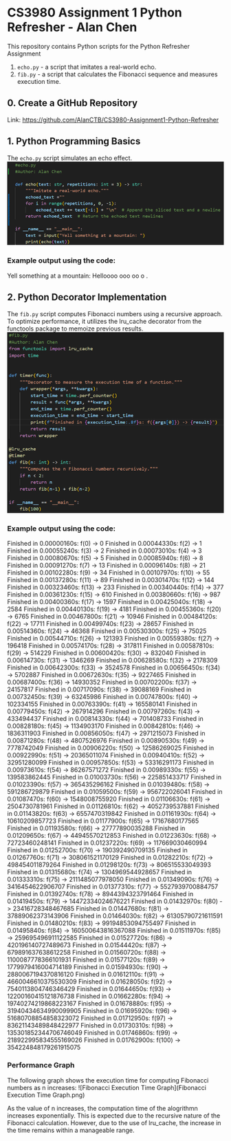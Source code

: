 # CS3980 Assignment 1 Python Refresher - Alan Chen

This repository contains Python scripts for the Python Refresher Assignment
1. `echo.py` - a script that imitates a real-world echo.
2. `fib.py` - a script that calculates the Fibonacci sequence and measures execution time.
## 0. Create a GitHub Repository
Link: https://github.com/AlanCTB/CS3980-Assignment1-Python-Refresher
## 1. Python Programming Basics
The `echo.py` script simulates an echo effect.
![Echo Code](echoPNG.png)
### Example output using the code:
Yell something at a mountain: Helloooo
ooo
oo
o
.

## 2. Python Decorator Implementation
The `fib.py` script computes Fibonacci numbers using a recursive approach. To optimize performance, it utilizes the lru_cache decorator from the functools package to memoize previous results.
![Fib Code](fibPNG.png)
### Example output using the code:
Finished in 0.00000160s: f(0) -> 0
Finished in 0.00044330s: f(2) -> 1
Finished in 0.00055240s: f(3) -> 2
Finished in 0.00073010s: f(4) -> 3
Finished in 0.00080670s: f(5) -> 5
Finished in 0.00085940s: f(6) -> 8
Finished in 0.00091270s: f(7) -> 13
Finished in 0.00096140s: f(8) -> 21
Finished in 0.00102280s: f(9) -> 34
Finished in 0.00107970s: f(10) -> 55
Finished in 0.00137280s: f(11) -> 89
Finished in 0.00301470s: f(12) -> 144
Finished in 0.00323460s: f(13) -> 233
Finished in 0.00340440s: f(14) -> 377
Finished in 0.00361230s: f(15) -> 610
Finished in 0.00380660s: f(16) -> 987
Finished in 0.00400360s: f(17) -> 1597
Finished in 0.00425040s: f(18) -> 2584
Finished in 0.00440130s: f(19) -> 4181
Finished in 0.00455360s: f(20) -> 6765
Finished in 0.00467800s: f(21) -> 10946
Finished in 0.00484120s: f(22) -> 17711
Finished in 0.00499740s: f(23) -> 28657
Finished in 0.00514360s: f(24) -> 46368
Finished in 0.00530300s: f(25) -> 75025
Finished in 0.00544710s: f(26) -> 121393
Finished in 0.00559380s: f(27) -> 196418
Finished in 0.00574170s: f(28) -> 317811
Finished in 0.00587810s: f(29) -> 514229
Finished in 0.00600420s: f(30) -> 832040
Finished in 0.00614730s: f(31) -> 1346269
Finished in 0.00628580s: f(32) -> 2178309
Finished in 0.00642300s: f(33) -> 3524578
Finished in 0.00656450s: f(34) -> 5702887
Finished in 0.00672630s: f(35) -> 9227465
Finished in 0.00687400s: f(36) -> 14930352
Finished in 0.00702200s: f(37) -> 24157817
Finished in 0.00717090s: f(38) -> 39088169
Finished in 0.00732450s: f(39) -> 63245986
Finished in 0.00747800s: f(40) -> 102334155
Finished in 0.00763390s: f(41) -> 165580141
Finished in 0.00779450s: f(42) -> 267914296
Finished in 0.00797260s: f(43) -> 433494437
Finished in 0.00814330s: f(44) -> 701408733
Finished in 0.00828180s: f(45) -> 1134903170
Finished in 0.00842810s: f(46) -> 1836311903
Finished in 0.00856050s: f(47) -> 2971215073
Finished in 0.00871280s: f(48) -> 4807526976
Finished in 0.00890530s: f(49) -> 7778742049
Finished in 0.00906220s: f(50) -> 12586269025
Finished in 0.00922990s: f(51) -> 20365011074
Finished in 0.00940410s: f(52) -> 32951280099
Finished in 0.00957850s: f(53) -> 53316291173
Finished in 0.00973610s: f(54) -> 86267571272
Finished in 0.00989330s: f(55) -> 139583862445
Finished in 0.01003730s: f(56) -> 225851433717
Finished in 0.01023390s: f(57) -> 365435296162
Finished in 0.01039480s: f(58) -> 591286729879
Finished in 0.01059500s: f(59) -> 956722026041
Finished in 0.01087470s: f(60) -> 1548008755920
Finished in 0.01106630s: f(61) -> 2504730781961
Finished in 0.01126810s: f(62) -> 4052739537881
Finished in 0.01143820s: f(63) -> 6557470319842
Finished in 0.01161930s: f(64) -> 10610209857723
Finished in 0.01177900s: f(65) -> 17167680177565
Finished in 0.01193580s: f(66) -> 27777890035288
Finished in 0.01209650s: f(67) -> 44945570212853
Finished in 0.01223630s: f(68) -> 72723460248141
Finished in 0.01237220s: f(69) -> 117669030460994
Finished in 0.01252700s: f(70) -> 190392490709135
Finished in 0.01267760s: f(71) -> 308061521170129
Finished in 0.01282210s: f(72) -> 498454011879264
Finished in 0.01298120s: f(73) -> 806515533049393
Finished in 0.01315680s: f(74) -> 1304969544928657
Finished in 0.01333310s: f(75) -> 2111485077978050
Finished in 0.01349090s: f(76) -> 3416454622906707
Finished in 0.01377310s: f(77) -> 5527939700884757
Finished in 0.01392740s: f(78) -> 8944394323791464
Finished in 0.01419450s: f(79) -> 14472334024676221
Finished in 0.01432970s: f(80) -> 23416728348467685
Finished in 0.01447680s: f(81) -> 37889062373143906
Finished in 0.01464030s: f(82) -> 61305790721611591
Finished in 0.01480210s: f(83) -> 99194853094755497
Finished in 0.01495840s: f(84) -> 160500643816367088
Finished in 0.01511970s: f(85) -> 259695496911122585
Finished in 0.01527720s: f(86) -> 420196140727489673
Finished in 0.01544420s: f(87) -> 679891637638612258
Finished in 0.01560720s: f(88) -> 1100087778366101931
Finished in 0.01577120s: f(89) -> 1779979416004714189
Finished in 0.01594930s: f(90) -> 2880067194370816120
Finished in 0.01612110s: f(91) -> 4660046610375530309
Finished in 0.01628050s: f(92) -> 7540113804746346429
Finished in 0.01644650s: f(93) -> 12200160415121876738
Finished in 0.01662280s: f(94) -> 19740274219868223167
Finished in 0.01678880s: f(95) -> 31940434634990099905
Finished in 0.01695920s: f(96) -> 51680708854858323072
Finished in 0.01712950s: f(97) -> 83621143489848422977
Finished in 0.01730310s: f(98) -> 135301852344706746049
Finished in 0.01746860s: f(99) -> 218922995834555169026
Finished in 0.01762900s: f(100) -> 354224848179261915075


### Performance Graph
The following graph shows the execution time for computing Fibonacci numbers as n increases:
![Fibonacci Execution Time Graph](Fibonacci Execution Time Graph.png)




As the value of n increases, the computation time of the alogrithmn increases exponentially. This is expected due to the recursive nature of the Fibonacci calculation. However, due to the use of lru_cache, the increase in the time remains within a manageable range. 